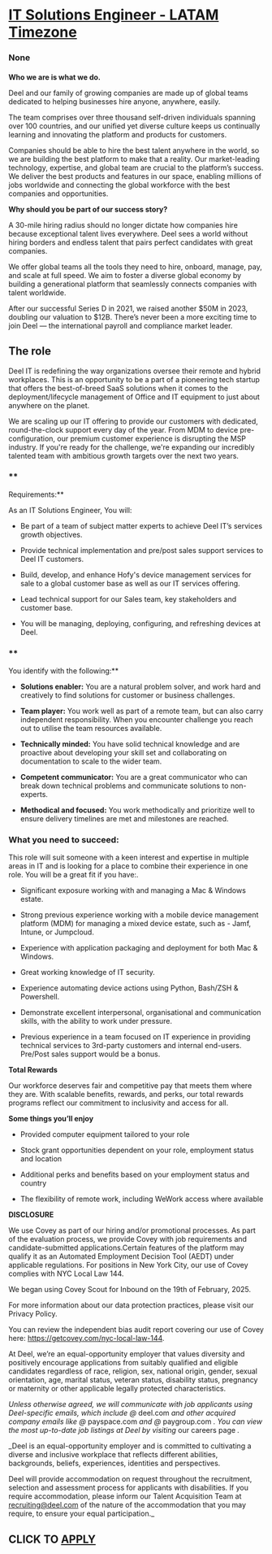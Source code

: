 # [IT Solutions Engineer - LATAM Timezone](https://www.remotewlb.com/apply/it-solutions-engineer-latam-timezone)  
### None  
####  

**Who we are is what we do.**

Deel and our family of growing companies are made up of global teams dedicated to helping businesses hire anyone, anywhere, easily.

The team comprises over three thousand self-driven individuals spanning over 100 countries, and our unified yet diverse culture keeps us continually learning and innovating the platform and products for customers.

Companies should be able to hire the best talent anywhere in the world, so we are building the best platform to make that a reality. Our market-leading technology, expertise, and global team are crucial to the platform’s success. We deliver the best products and features in our space, enabling millions of jobs worldwide and connecting the global workforce with the best companies and opportunities.

 **Why should you be part of our success story?**

A 30-mile hiring radius should no longer dictate how companies hire because exceptional talent lives everywhere. Deel sees a world without hiring borders and endless talent that pairs perfect candidates with great companies.

We offer global teams all the tools they need to hire, onboard, manage, pay, and scale at full speed. We aim to foster a diverse global economy by building a generational platform that seamlessly connects companies with talent worldwide.

After our successful Series D in 2021, we raised another $50M in 2023, doubling our valuation to $12B. There’s never been a more exciting time to join Deel — the international payroll and compliance market leader.

##  **The role**

Deel IT is redefining the way organizations oversee their remote and hybrid workplaces. This is an opportunity to be a part of a pioneering tech startup that offers the best-of-breed SaaS solutions when it comes to the deployment/lifecycle management of Office and IT equipment to just about anywhere on the planet.

We are scaling up our IT offering to provide our customers with dedicated, round-the-clock support every day of the year. From MDM to device pre-configuration, our premium customer experience is disrupting the MSP industry. If you're ready for the challenge, we're expanding our incredibly talented team with ambitious growth targets over the next two years.

###  **  
Requirements:**

As an IT Solutions Engineer, You will:

  * Be part of a team of subject matter experts to achieve Deel IT’s services growth objectives.

  * Provide technical implementation and pre/post sales support services to Deel IT customers. 

  * Build, develop, and enhance Hofy's device management services for sale to a global customer base as well as our IT services offering.

  * Lead technical support for our Sales team, key stakeholders and customer base.

  * You will be managing, deploying, configuring, and refreshing devices at Deel.

###  **  
You identify with the following:**

  *  **Solutions enabler:** You are a natural problem solver, and work hard and creatively to find solutions for customer or business challenges.

  *  **Team player:** You work well as part of a remote team, but can also carry independent responsibility. When you encounter challenge you reach out to utilise the team resources available.

  *  **Technically minded:** You have solid technical knowledge and are proactive about developing your skill set and collaborating on documentation to scale to the wider team.

  *  **Competent communicator:** You are a great communicator who can break down technical problems and communicate solutions to non-experts.

  *  **Methodical and focused:** You work methodically and prioritize well to ensure delivery timelines are met and milestones are reached.

###  **What you need to succeed:**

This role will suit someone with a keen interest and expertise in multiple areas in IT and is looking for a place to combine their experience in one role. You will be a great fit if you have:.

  * Significant exposure working with and managing a Mac & Windows estate.

  * Strong previous experience working with a mobile device management platform (MDM) for managing a mixed device estate, such as - Jamf, Intune, or Jumpcloud.

  * Experience with application packaging and deployment for both Mac & Windows.

  * Great working knowledge of IT security.

  * Experience automating device actions using Python, Bash/ZSH & Powershell.

  * Demonstrate excellent interpersonal, organisational and communication skills, with the ability to work under pressure.

  * Previous experience in a team focused on IT experience in providing technical services to 3rd-party customers and internal end-users. Pre/Post sales support would be a bonus.

 **Total Rewards**

Our workforce deserves fair and competitive pay that meets them where they are. With scalable benefits, rewards, and perks, our total rewards programs reflect our commitment to inclusivity and access for all.

**Some things you’ll enjoy**

  * Provided computer equipment tailored to your role

  * Stock grant opportunities dependent on your role, employment status and location

  * Additional perks and benefits based on your employment status and country

  * The flexibility of remote work, including WeWork access where available

 **DISCLOSURE**

We use Covey as part of our hiring and/or promotional processes. As part of the evaluation process, we provide Covey with job requirements and candidate-submitted applications.Certain features of the platform may qualify it as an Automated Employment Decision Tool (AEDT) under applicable regulations. For positions in New York City, our use of Covey complies with NYC Local Law 144.

We began using Covey Scout for Inbound on the 19th of February, 2025.

For more information about our data protection practices, please visit our Privacy Policy.

You can review the independent bias audit report covering our use of Covey here: https://getcovey.com/nyc-local-law-144.

At Deel, we’re an equal-opportunity employer that values diversity and positively encourage applications from suitably qualified and eligible candidates regardless of race, religion, sex, national origin, gender, sexual orientation, age, marital status, veteran status, disability status, pregnancy or maternity or other applicable legally protected characteristics.

 _Unless otherwise agreed, we will communicate with job applicants using Deel-specific emails, which include @_ deel.com _and other acquired company emails like @_ payspace.com _and @_ paygroup.com _. You can view the most up-to-date job listings at Deel by visiting_ our careers page _._  
  
 _Deel is an equal-opportunity employer and is committed to cultivating a diverse and inclusive workplace that reflects different abilities, backgrounds, beliefs, experiences, identities and perspectives.  
  
Deel will provide accommodation on request throughout the recruitment, selection and assessment process for applicants with disabilities. If you require accommodation, please inform our Talent Acquisition Team at recruiting@deel.com of the nature of the accommodation that you may require, to ensure your equal participation._

  
## CLICK TO [APPLY](https://www.remotewlb.com/apply/it-solutions-engineer-latam-timezone)

